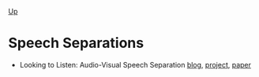 [Up](index.md)

# Speech Separations

* Looking to Listen: Audio-Visual Speech Separation
[blog](https://research.googleblog.com/2018/04/looking-to-listen-audio-visual-speech.html), [project](https://looking-to-listen.github.io/), [paper](https://arxiv.org/abs/1804.03619)

